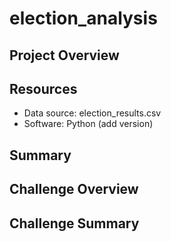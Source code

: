 # election_analysis

## Project Overview 

## Resources 
- Data source: election_results.csv
- Software: Python (add version) 

## Summary 

## Challenge Overview 

## Challenge Summary 

